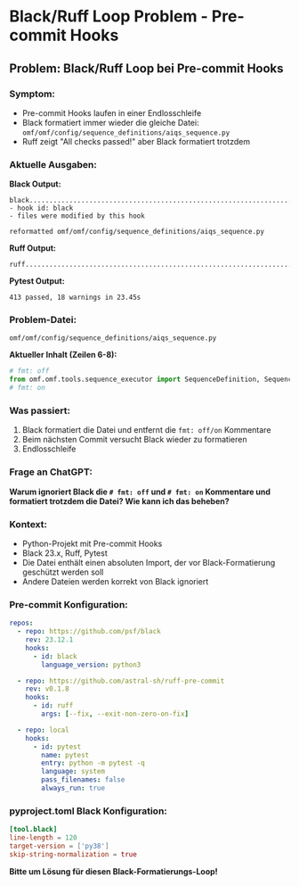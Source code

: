 # Black/Ruff Loop Problem - Pre-commit Hooks

## **Problem: Black/Ruff Loop bei Pre-commit Hooks**

### **Symptom:**
- Pre-commit Hooks laufen in einer Endlosschleife
- Black formatiert immer wieder die gleiche Datei: `omf/omf/config/sequence_definitions/aiqs_sequence.py`
- Ruff zeigt "All checks passed!" aber Black formatiert trotzdem

### **Aktuelle Ausgaben:**

**Black Output:**
```
black....................................................................Failed
- hook id: black
- files were modified by this hook

reformatted omf/omf/config/sequence_definitions/aiqs_sequence.py
```

**Ruff Output:**
```
ruff.....................................................................Passed
```

**Pytest Output:**
```
413 passed, 18 warnings in 23.45s
```

### **Problem-Datei:**
`omf/omf/config/sequence_definitions/aiqs_sequence.py`

**Aktueller Inhalt (Zeilen 6-8):**
```python
# fmt: off
from omf.omf.tools.sequence_executor import SequenceDefinition, SequenceStep
# fmt: on
```

### **Was passiert:**
1. Black formatiert die Datei und entfernt die `fmt: off/on` Kommentare
2. Beim nächsten Commit versucht Black wieder zu formatieren
3. Endlosschleife

### **Frage an ChatGPT:**
**Warum ignoriert Black die `# fmt: off` und `# fmt: on` Kommentare und formatiert trotzdem die Datei? Wie kann ich das beheben?**

### **Kontext:**
- Python-Projekt mit Pre-commit Hooks
- Black 23.x, Ruff, Pytest
- Die Datei enthält einen absoluten Import, der vor Black-Formatierung geschützt werden soll
- Andere Dateien werden korrekt von Black ignoriert

### **Pre-commit Konfiguration:**
```yaml
repos:
  - repo: https://github.com/psf/black
    rev: 23.12.1
    hooks:
      - id: black
        language_version: python3

  - repo: https://github.com/astral-sh/ruff-pre-commit
    rev: v0.1.8
    hooks:
      - id: ruff
        args: [--fix, --exit-non-zero-on-fix]

  - repo: local
    hooks:
      - id: pytest
        name: pytest
        entry: python -m pytest -q
        language: system
        pass_filenames: false
        always_run: true
```

### **pyproject.toml Black Konfiguration:**
```toml
[tool.black]
line-length = 120
target-version = ['py38']
skip-string-normalization = true
```

**Bitte um Lösung für diesen Black-Formatierungs-Loop!**
